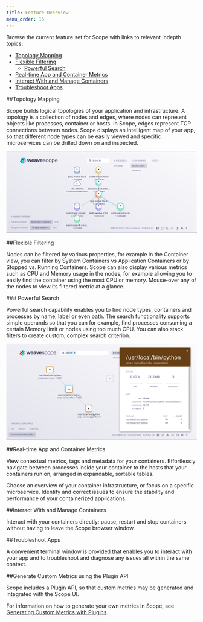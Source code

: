 ```yaml
---
title: Feature Overview
menu_order: 15
---
```


Browse the current feature set for Scope with links to relevant indepth topics:

 * [Topology Mapping](#topology-mapping)
 * [Flexible Filtering](#flexible-filtering)
    * [Powerful Search](#powerful-search)
 * [Real-time App and Container Metrics](#real-time-app-and-container-metrics)
 * [Interact With and Manage Containers](#interact-with-and-manage-containers)
 * [Troubleshoot Apps](#troubleshoot-apps)


##<a name="topology-mapping"></a>Topology Mapping

Scope builds logical topologies of your application and infrastructure.  A topology is a collection of nodes and edges, where nodes can represent objects like processes, container or hosts.  In Scope, edges represent TCP connections between nodes.  Scope displays an intelligent map of your app, so that different node types can be easily viewed and specific microservices can be drilled down on and inspected.

!['Automatic Topology Mapping'](images/topology.png)

##<a name="flexible-view-filtering"></a>Flexible Filtering

Nodes can be filtered by various properties, for example in the Container view, you can filter by System Containers vs Application Containers or by Stopped vs. Running Containers. Scope can also display various metrics such as CPU and Memory usage in the nodes, for example allowing you to easily find the container using the most CPU or memory.  Mouse-over any of the nodes to view its filtered metric at a glance.

###<a name="powerful-search"></a> Powerful Search

Powerful search capability enables you to find node types, containers and processes by name, label or even path.  The search functionality supports simple operands so that you can for example, find processes consuming a certain Memory limit or nodes using too much CPU. You can also stack filters to create custom, complex search criterion. 

!['Stack Filters'](images/search-python.png)

##<a name="real-time-app-and-container-metrics"></a>Real-time App and Container Metrics

View contextual metrics, tags and metadata for your containers.  Effortlessly navigate between processes inside your container to the hosts that your containers run on, arranged in expandable, sortable tables.

Choose an overview of your container infrastructure, or focus on a specific microservice. Identify and correct issues to ensure the stability and performance of your containerized applications.

##<a name="interact-with-and-manage-containers"></a>Interact With and Manage Containers

Interact with your containers directly: pause, restart and stop containers without having to leave the Scope browser window.

##<a name="troubleshoot-apps"></a>Troubleshoot Apps

A convenient terminal window is provided that enables you to interact with your app and to troubleshoot and diagnose any issues all within the same context.

##<a name="generate-custom-metrics-using-the-plugin-api"></a>Generate Custom Metrics using the Plugin API

Scope includes a Plugin API, so that custom metrics may be generated and integrated with the Scope UI.

For information on how to generate your own metrics in Scope, see [Generating Custom Metrics with Plugins](/site/plugins.md).
